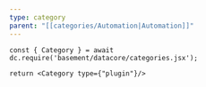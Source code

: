 ```yaml
---
type: category
parent: "[[categories/Automation|Automation]]"
---
```


```datacorejsx
const { Category } = await dc.require('basement/datacore/categories.jsx');

return <Category type={"plugin"}/>
```

